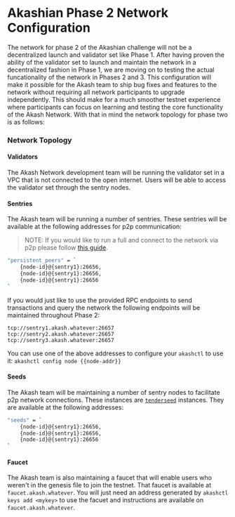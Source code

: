 # Akashian Phase 2 Network Configuration

The network for phase 2 of the Akashian challenge will not be a decentralized launch and validator set like Phase 1. After having proven the ability of the validator set to launch and maintain the network in a decentralized fashion in Phase 1, we are moving on to testing the actual funcationality of the network in Phases 2 and 3. This configuration will make it possible for the Akash team to ship bug fixes and features to the network without requiring all network participants to upgrade independently. This should make for a much smoother testnet experience where participants can focus on learning and testing the core functionality of the Akash Network. With that in mind the network topology for phase two is as follows:

### Network Topology

#### Validators

The Akash Network development team will be running the validator set in a VPC that is not connected to the open internet. Users will be able to access the validator set through the sentry nodes.

#### Sentries

The Akash team will be running a number of sentries. These sentries will be available at the following addresses for p2p communication:

> NOTE: If you would like to run a full and connect to the network via p2p please follow [this guide](../guides/join-the-testnet.md).


```bash
"persistent_peers" = `
    {node-id}@{sentry1}:26656,
    {node-id}@{sentry1}:26656,
    {node-id}@{sentry1}:26656
`
```

If you would just like to use the provided RPC endpoints to send transactions and query the network the following endpoints will be maintained throughout Phase 2:

```
tcp://sentry1.akash.whatever:26657
tcp://sentry2.akash.whatever:26657
tcp://sentry3.akash.whatever:26657
```

You can use one of the above addresses to configure your `akashctl` to use it: `akashctl config node {{node-addr}}`

#### Seeds

The Akash team will be maintaining a number of sentry nodes to facilitate p2p network connections. These instances are [`tenderseed`](https://gitlab.com/polychainlabs/tenderseed/) instances. They are available at the following addresses:

```bash
"seeds" = `
    {node-id}@{sentry1}:26656,
    {node-id}@{sentry1}:26656,
    {node-id}@{sentry1}:26656
`
```

#### Faucet

The Akash team is also maintaining a faucet that will enable users who weren't in the genesis file to join the testnet. That faucet is available at `faucet.akash.whatever`. You will just need an address generated by `akashctl keys add <mykey>` to use the facuet and instructions are available on `faucet.akash.whatever`.